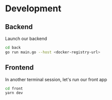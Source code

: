 # Development

## Backend

Launch our backend

```bash
cd back
go run main.go --host <docker-registry-url>
```

## Frontend

In another terminal session, let's run our front app

```bash
cd front
yarn dev
```
